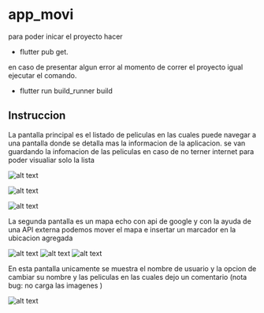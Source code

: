 # app_movi
para poder inicar el proyecto hacer 
 - flutter pub get.

 en caso de presentar algun error al momento de correr el proyecto igual ejecutar el comando.

  - flutter run build_runner build
## Instruccion
La pantalla principal es el listado de peliculas en las cuales puede navegar a una pantalla donde se detalla mas la informacion de la aplicacion. se van guardando la infomacion de las peliculas en caso de no terner internet para poder visualiar solo la lista
&nbsp;


![alt text](https://res.cloudinary.com/dybphzddq/image/upload/v1707521046/git%20new/Screenshot_1707520329_e8ogwi.png)

![alt text](https://res.cloudinary.com/dybphzddq/image/upload/v1707521046/git%20new/Screenshot_1707520332_c7pyq8.png)

![alt text](https://res.cloudinary.com/dybphzddq/image/upload/v1707521038/git%20new/Screenshot_1707520335_g3zqyy.png)


La segunda pantalla es un mapa echo con api de google y con la ayuda de una API externa podemos mover el mapa e insertar un marcador en la ubicacion agregada
&nbsp;

![alt text](https://res.cloudinary.com/dybphzddq/image/upload/v1707521039/git%20new/Screenshot_1707520340_b7lmbg.png)
![alt text](https://res.cloudinary.com/dybphzddq/image/upload/v1707521039/git%20new/Screenshot_1707520355_gug0n7.png)
![alt text](https://res.cloudinary.com/dybphzddq/image/upload/v1707521039/git%20new/Screenshot_1707520363_dqhce6.png)

En esta pantalla unicamente se muestra el nombre de usuario y la opcion de cambiar su nombre y las peliculas en las cuales dejo un comentario
(nota bug: no carga las imagenes )
&nbsp;

![alt text](https://res.cloudinary.com/dybphzddq/image/upload/v1707521040/git%20new/Screenshot_1707520370_vppxnz.png)
